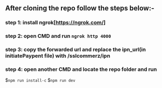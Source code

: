 ## After cloning the repo follow the steps below:-
### step 1: install ngrok[https://ngrok.com/]
### step 2: open CMD and run ``ngrok http 4000``
### step 3: copy the forwarded url and replace the ipn_url(in initiatePaypent file) with <forwarded url>/sslcommerz/ipn
### step 4: open another CMD and locate the repo folder and run 
  $``npm run install-c``
  $``npm run dev``

